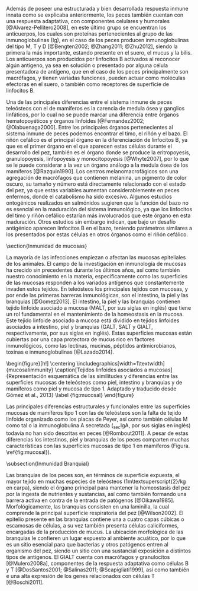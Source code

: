 Además de poseer una estructurada y bien desarrollada respuesta inmune innata como se explicaba anteriormente, los peces también cuentan con una respuesta adaptativa, con componentes celulares y humorales [@Alvarez-Pellitero2008], en este último grupo se encuentran los anticuerpos, los cuales son proteínas pertenecientes al grupo de las inmunoglobulinas (Ig), en el caso de los peces producen inmunoglobulinas del tipo M, T y D [@Bengten2002; @Zhang2011; @Zhu2012], siendo la primera la más importante, estando presente en el suero, el mucus y la bilis. Los anticuerpos son producidos por linfocitos B activados al reconocer algún antígeno, ya sea en solución o presentado por alguna célula presentadora de antígeno, que en el caso de los peces principalmente son macrófagos, y tienen variadas funciones, pueden actuar como moléculas efectoras en el suero, o también como receptores de superficie de linfocitos B.

Una de las principales diferencias entre el sistema inmune de peces teleósteos con el de mamíferos es la carencia de medula ósea y ganglios linfáticos, por lo cual no se puede marcar una diferencia entre órganos hematopoyéticos y órganos linfoides [@Fernandez2002; @Olabuenaga2000]. Entre los principales órganos pertenecientes al sistema inmune de peces podemos encontrar el timo, el riñón y el bazo. El riñón cefálico es el principal órgano en la diferenciación de linfocitos B, ya que es el primer órgano en el que aparecen estas células durante el desarrollo del pez, también es el órgano donde se produce la eritropoyesis, granulopoyesis, linfopoyesis y monocitopoyesis [@Whyte2007], por lo que se le puede considerar a la vez un órgano análogo a la medula ósea de los mamíferos [@Razquin1990]. Los centros melanomacrofágicos son una agregación de macrófagos que contienen melanina, un pigmento de color oscuro, su tamaño y número está directamente relacionado con el estado del pez, ya que estas variables aumentan considerablemente en peces enfermos, donde el catabolismo ha sido excesivo. Algunos estudios ontogénicos realizados en salmónidos sugieren que la función del bazo no es esencial en la maduración del sistema inmunológico, ya que los linfocitos del timo y riñón cefálico estarían más involucrados que este órgano en esta maduración. Otros estudios sin embargo indican, que bajo un desafío antigénico aparecen linfocitos B en el bazo, teniendo parámetros similares a los presentados por estas células en otros órganos como el riñón cefálico.

\section{Inmunidad de mucosas}

La mayoría de las infecciones empiezan o afectan las mucosas epiteliales de los animales. El campo de la investigación en inmunología de mucosas ha crecido sin precedentes durante los últimos años, así como también nuestro conocimiento en la materia, específicamente como las superficies de las mucosas responden a los variados antígenos que constantemente invaden estos tejidos. En teleósteos los principales tejidos con mucosas, y por ende las primeras barreras inmunológicas, son el intestino, la piel y las branquias [@Gomez2013]. El intestino, la piel y las branquias contienen tejido linfoide asociado a mucosa (MALT, por sus siglas en inglés) que tiene un rol fundamental en el mantenimiento de la homeostasis en la mucosa. Este tejido linfoide asociado a mucosa está dividido en tejidos linfoides asociados a intestino, piel y branquias (GALT, SALT y GIALT, respectivamente, por sus siglas en inglés). Estas superficies mucosas están cubiertas por una capa protectora de mucus rico en factores inmunológicos, como las lectinas, mucinas, péptidos antimicrobianos, toxinas e inmunoglobulinas [@Lazado2014]. 

\begin{figure}[h!]
	\centering
	\includegraphics[width=1\textwidth]{mucosalimmunity} 
	\caption[Tejidos linfoides asociados a mucosas]{Representación esquemática de las similitudes y diferencias entre las superficies mucosas de teleósteos como piel, intestino y branquias y de mamíferos como piel y mucosa de tipo 1. Adaptado y traducido desde Gómez et al., 2013}
	\label {fig:mucosal}
\end{figure}

Las principales diferencias estructurales y funcionales entre las superficies mucosas de mamíferos tipo 1 con las de teleósteos son la falta de tejido linfoide organizado como los placas de Peyer, así como también células M como tal o la inmunoglobulina A secretada ($\mathrm{_{sec}}$IgA, por sus siglas en inglés) todavía no han sido descritas en peces [@Rombout2011]. A pesar de estas diferencias los intestinos, piel y branquias de los peces comparten muchas características con las superficies mucosas de tipo 1 en mamíferos (Figura. \ref{fig:mucosal}).

\subsection{Inmunidad Branquial}

Las branquias de los peces son, en términos de superficie expuesta, el mayor tejido en muchas especies de teleósteos (1m\textsuperscript{2}/kg en carpa), siendo el órgano principal para mantener la homeostasis del pez por la ingesta de nutrientes y sustancias, así como también formando una barrera activa en contra de la entrada de patógenos [@Oikawa1985]. Morfológicamente, las branquias consisten en una laminilla, la cual comprende la principal superficie respiratoria del pez [@Wilson2002]. El epitelio presente en las branquias contiene una a cuatro capas cúbicas o escamosas de células, a su vez también presenta células caliciformes, encargadas de la producción de mucus. La ubicación morfológica de las branquias le confieren un lugar expuesto al ambiente acuático, por lo que es un sitio esencial para que bacterias y otros patógenos entren al organismo del pez, siendo un sitio con una sustancial exposición a distintos tipos de antígenos. El GIALT cuenta con macrófagos y granulocitos [@Mulero2008a], componentes de la respuesta adaptativa como células B y T [@DosSantos2001; @Salinas2011; @Scapigliati1999], así como también e una alta expresión de los genes relacionados con células T [@Boschi2011].

